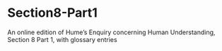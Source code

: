 # Section8-Part1
 An online edition of Hume’s Enquiry concerning Human Understanding, Section 8 Part 1, with glossary entries
